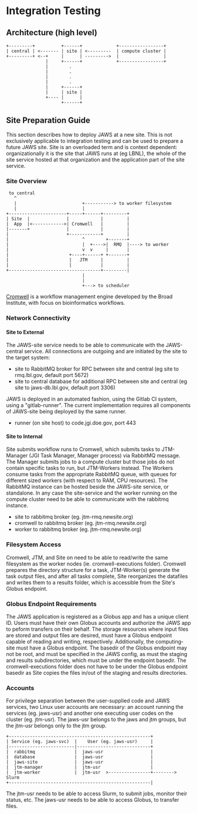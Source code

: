 # Integration Testing

## Architecture (high level)

    +---------+          +------+             +-----------------+
    | central | <------- | site | <---------  | compute cluster |
    +---------+ <--+     |      | --------->  |                 |
                   |     +------+             +-----------------+
                   |        .
                   |        .
                   |        .
                   |        .
                   |     +------+
                   |     | site |
                   +---- |      |
                         +------+

## Site Preparation Guide

This section describes how to deploy JAWS at a new site. This is not exclusively applicable to
integration testing and can be used to prepare a future JAWS site. Site is an overloaded term
and is context dependent: organizationally it is the site that JAWS runs at (eg LBNL), the
whole of the site service hosted at that organization and the application part of the
site service.

### Site Overview

     to central
       ^
       |                         +-----------> to worker filesystem
       |                         |
    +----------------------+-----+------+---------+
    | Site  |              |            |         |
    |  App  |<------------>| Cromwell   |         |
    |-------+              |            |         |
    |                      +------------+         |
    |                            ^        +-------+
    |                            |  +---->|  RMQ  |----> to worker
    |                            v  v     |       |
    |                       +----+------+ +-------+
    |                       |   JTM     |         |
    |                       |           |         |
    +-----------------------------------+---------|
                                 |
                                 |
                                 +---> to scheduler

[Cromwell](https://github.com/broadinstitute/cromwell) is a workflow management engine developed by the Broad Institute, with focus on bioinformatics workflows.

### Network Connectivity

#### Site to External

The JAWS-site service needs to be able to communicate with the JAWS-central service. All connections
are outgoing and are initiated by the site to the target system:

- site to RabbitMQ broker for RPC between site and central (eg site to rmq.lbl.gov, default port 5672)
- site to central database for additional RPC between site and central (eg site to jaws-db.lbl.gov, default port 3306)

JAWS is deployed in an automated fashion, using the Gitlab CI system, using a "gitlab-runner". The current
implementation requires all components of JAWS-site being deployed by the same runner.

- runner (on site host) to code.jgi.doe.gov, port 443

#### Site to Internal

Site submits workflow runs to Cromwell, which submits tasks to JTM-Manager (JGI Task Manager, Manager process) via RabbitMQ message.  The Manager submits jobs to a compute cluster but those jobs do not contain specific tasks to run, but JTM-Workers instead.  The Workers consume tasks from the appropriate RabbitMQ queue, with queues for different sized workers (with respect to RAM, CPU resources).  The RabbitMQ instance can be hosted beside the JAWS-site service, or standalone. In any case the site-service and the worker running on the compute cluster need to be able to communicate with the rabbitmq instance.

- site to rabbitmq broker (eg. jtm-rmq.newsite.org)
- cromwell to rabbitmq broker (eg. jtm-rmq.newsite.org)
- worker to rabbitmq broker (eg.  jtm-rmq.newsite.org)

### Filesystem Access

Cromwell, JTM, and Site on need to be able to read/write the same filesystem as the worker nodes (ie. cromwell-executions folder).  Cromwell prepares the directory structure for a task, JTM-Worker(s) generate the task output files, and after all tasks complete, Site reorganizes the datafiles and writes them to a results folder, which is accessible from the Site's Globus endpoint.

### Globus Endpoint Requirements

The JAWS application is registered as a Globus app and has a unique client ID.  Users must have their own Globus accounts and authorize the JAWS app to peform transfers on their behalf.  The storage resources where input files are stored and output files are desired, must have a Globus endpoint capable of reading and writing, respectively.  Additionally, the computing-site must have a Globus endpoint.  The basedir of the Globus endpoint may not be root, and must be specified in the JAWS config, as must the staging and results subdirectories, which must be under the endpoint basedir.  The cromwell-executions folder does not have to be under the Globus endpoint basedir as Site copies the files in/out of the staging and results directories.

### Accounts

For privilege separation between the user-supplied code and JAWS services, two Linux user accounts are necessary:
an account running the services (eg. jaws-usr) and another one executing user codes on the cluster (eg. jtm-usr).  The jaws-usr belongs to the jaws and jtm groups, but the jtm-usr belongs only to the jtm group.

    +------------------------------------------------------+
    | Service (eg. jaws-svc)  |    User (eg. jaws-usr)     |
    |-------------------------|----------------------------+
    |  rabbitmq               |  jaws-usr                  |
    |  database               |  jaws-usr                  |
    |  jaws-site              |  jaws-usr                  |
    |  jtm-manager            |  jtm-usr                   |
    |  jtm-worker             |  jtm-usr  >----------------+--------> Slurm
    +------------------------------------------------------|

The jtm-usr needs to be able to access Slurm, to submit jobs, monitor their status, etc.
The jaws-usr needs to be able to access Globus, to transfer files.

